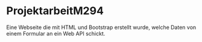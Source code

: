 # ProjektarbeitM294
Eine Webseite die mit HTML und Bootstrap erstellt wurde, welche Daten von einem Formular an ein Web API schickt.
